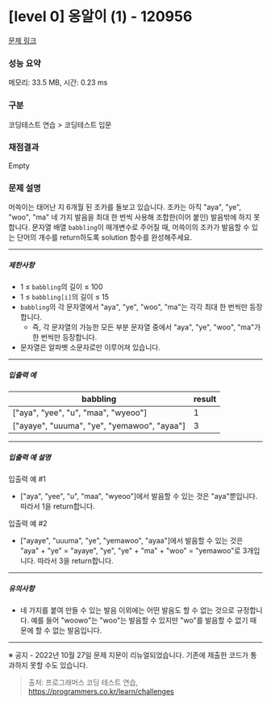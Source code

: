 # [level 0] 옹알이 (1) - 120956 

[문제 링크](https://school.programmers.co.kr/learn/courses/30/lessons/120956) 

### 성능 요약

메모리: 33.5 MB, 시간: 0.23 ms

### 구분

코딩테스트 연습 > 코딩테스트 입문

### 채점결과

Empty

### 문제 설명

<p>머쓱이는 태어난 지 6개월 된 조카를 돌보고 있습니다. 조카는 아직 "aya", "ye", "woo", "ma" 네 가지 발음을 최대 한 번씩 사용해 조합한(이어 붙인) 발음밖에 하지 못합니다. 문자열 배열 <code>babbling</code>이 매개변수로 주어질 때, 머쓱이의 조카가 발음할 수 있는 단어의 개수를 return하도록 solution 함수를 완성해주세요.</p>

<hr>

<h5>제한사항</h5>

<ul>
<li>1 ≤ <code>babbling</code>의 길이 ≤ 100</li>
<li>1 ≤ <code>babbling[i]</code>의 길이 ≤ 15</li>
<li><code>babbling</code>의 각 문자열에서 "aya", "ye", "woo", "ma"는 각각 최대 한 번씩만 등장합니다.

<ul>
<li>즉, 각 문자열의 가능한 모든 부분 문자열 중에서 "aya", "ye", "woo", "ma"가 한 번씩만 등장합니다.</li>
</ul></li>
<li>문자열은 알파벳 소문자로만 이루어져 있습니다.</li>
</ul>

<hr>

<h5>입출력 예</h5>
<table class="table">
        <thead><tr>
<th>babbling</th>
<th>result</th>
</tr>
</thead>
        <tbody><tr>
<td>["aya", "yee", "u", "maa", "wyeoo"]</td>
<td>1</td>
</tr>
<tr>
<td>["ayaye", "uuuma", "ye", "yemawoo", "ayaa"]</td>
<td>3</td>
</tr>
</tbody>
      </table>
<hr>

<h5>입출력 예 설명</h5>

<p>입출력 예 #1</p>

<ul>
<li>["aya", "yee", "u", "maa", "wyeoo"]에서 발음할 수 있는 것은 "aya"뿐입니다. 따라서 1을 return합니다.</li>
</ul>

<p>입출력 예 #2</p>

<ul>
<li>["ayaye", "uuuma", "ye", "yemawoo", "ayaa"]에서 발음할 수 있는 것은 "aya" + "ye" = "ayaye", "ye", "ye" + "ma" + "woo" = "yemawoo"로 3개입니다. 따라서 3을 return합니다.</li>
</ul>

<hr>

<h5>유의사항</h5>

<ul>
<li>네 가지를 붙여 만들 수 있는 발음 이외에는 어떤 발음도 할 수 없는 것으로 규정합니다. 예를 들어 "woowo"는 "woo"는 발음할 수 있지만 "wo"를 발음할 수 없기 때문에 할 수 없는 발음입니다.</li>
</ul>

<hr>

<p>※ 공지 - 2022년 10월 27일 문제 지문이 리뉴얼되었습니다. 기존에 제출한 코드가 통과하지 못할 수도 있습니다.</p>


> 출처: 프로그래머스 코딩 테스트 연습, https://programmers.co.kr/learn/challenges